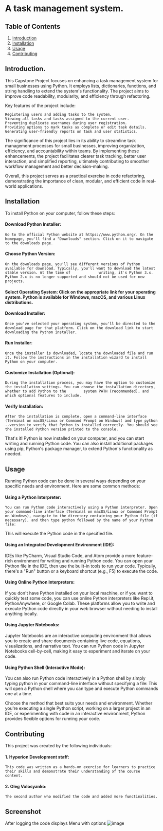 # A task management system.
## Table of Contents

1. [Introduction](#introduction)
2. [Installation](#installation)
3. [Usage](#usage)
4. [Contributing](#contributing)


## Introduction. 
This Capstone Project focuses on enhancing a task management system for small businesses using Python. It employs lists, dictionaries, functions, and string handling to extend the system's functionality. The project aims to improve code readability, modularity, and efficiency through refactoring.

Key features of the project include:

    Registering users and adding tasks to the system.
    Viewing all tasks and tasks assigned to the current user.
    Preventing duplicate usernames during user registration.
    Providing options to mark tasks as complete or edit task details.
    Generating user-friendly reports on task and user statistics.

The significance of this project lies in its ability to streamline task management processes for small businesses, improving organization, efficiency, and accountability within teams. By implementing these enhancements, the project facilitates clearer task tracking, better user interaction, and simplified reporting, ultimately contributing to smoother workflow management and better decision-making.

Overall, this project serves as a practical exercise in code refactoring, demonstrating the importance of clean, modular, and efficient code in real-world applications.

## Installation
To install Python on your computer, follow these steps:

#### Download Python Installer:
    Go to the official Python website at https://www.python.org/. On the homepage, you'll find a "Downloads" section. Click on it to navigate to the downloads page.

#### Choose Python Version:
    On the downloads page, you'll see different versions of Python available for download. Typically, you'll want to download the latest stable version. At the time of             writing, it's Python 3.x. Python 2.x is no longer supported and should not be used for new projects.
#### Select Operating System:    Click on the appropriate link for your operating system. Python is available for Windows, macOS, and various Linux distributions.

#### Download Installer:
    Once you've selected your operating system, you'll be directed to the download page for that platform. Click on the download link to start downloading the Python installer.

#### Run Installer:
    Once the installer is downloaded, locate the downloaded file and run it. Follow the instructions in the installation wizard to install Python on your computer.

#### Customize Installation (Optional):
    During the installation process, you may have the option to customize the installation settings. You can choose the installation directory, whether to add Python to the        system PATH (recommended), and which optional features to include.

#### Verify Installation:
    After the installation is complete, open a command-line interface (Terminal on macOS/Linux or Command Prompt on Windows) and type python --version to verify that Python is installed correctly. You should see the installed Python version printed to the console.

That's it! Python is now installed on your computer, and you can start writing and running Python code. You can also install additional packages using pip, Python's package manager, to extend Python's functionality as needed.
## Usage
Running Python code can be done in several ways depending on your specific needs and environment. Here are some common methods:

#### Using a Python Interpreter:
    You can run Python code interactively using a Python interpreter. Open your command-line interface (Terminal on macOS/Linux or Command Prompt on Windows), navigate to the directory containing your Python file (if necessary), and then type python followed by the name of your Python file:
This will execute the Python code in the specified file.

#### Using an Integrated Development Environment (IDE):
IDEs like PyCharm, Visual Studio Code, and Atom provide a more feature-rich environment for writing and running Python code. You can open your Python file in the IDE, then use the built-in tools to run your code. Typically, there's a "Run" button or a keyboard shortcut (e.g., F5) to execute the code.

#### Using Online Python Interpreters:
If you don't have Python installed on your local machine, or if you want to quickly test some code, you can use online Python interpreters like Repl.it, PythonAnywhere, or Google Colab. These platforms allow you to write and execute Python code directly in your web browser without needing to install anything locally.

#### Using Jupyter Notebooks:
Jupyter Notebooks are an interactive computing environment that allows you to create and share documents containing live code, equations, visualizations, and narrative text. You can run Python code in Jupyter Notebooks cell-by-cell, making it easy to experiment and iterate on your code.

#### Using Python Shell (Interactive Mode):
You can also run Python code interactively in a Python shell by simply typing python in your command-line interface without specifying a file:
This will open a Python shell where you can type and execute Python commands one at a time.

Choose the method that best suits your needs and environment. Whether you're executing a single Python script, working on a larger project in an IDE, or experimenting with code in an interactive environment, Python provides flexible options for running your code.
## Contributing
This project was created by the following individuals:
#### 1. Hyperion Development staff:
    This code was written as a hands-on exercise for learners to practice their skills and demonstrate their understanding of the course content.
#### 2. Oleg Volosyanko:
    The second author who modified the code and added more functinalities.
## Screenshot  
After logging the code displays Menu with options
![image](https://github.com/OV23100009894/finalCapstone/assets/154207040/cda223cb-7dd9-4fb7-877d-324400f86e28)


